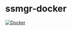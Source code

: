 # ssmgr-docker

[![Docker](https://github.com/M3chD09/ssmgr-docker/actions/workflows/docker.yml/badge.svg)](https://github.com/M3chD09/ssmgr-docker/actions/workflows/docker.yml)
